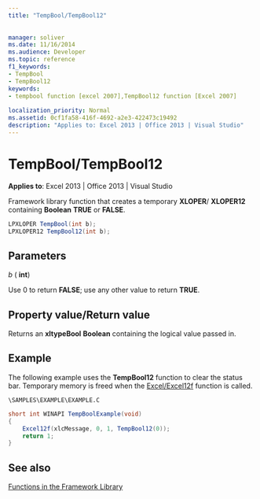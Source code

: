 ```yaml
---
title: "TempBool/TempBool12"
 
 
manager: soliver
ms.date: 11/16/2014
ms.audience: Developer
ms.topic: reference
f1_keywords:
- TempBool
- TempBool12
keywords:
- tempbool function [excel 2007],TempBool12 function [Excel 2007]
 
localization_priority: Normal
ms.assetid: 0cf1fa58-416f-4692-a2e3-422473c19492
description: "Applies to: Excel 2013 | Office 2013 | Visual Studio"
---
```


# TempBool/TempBool12

 **Applies to**: Excel 2013 | Office 2013 | Visual Studio 
  
Framework library function that creates a temporary **XLOPER**/ **XLOPER12** containing **Boolean** **TRUE** or **FALSE**.
  
```cs
LPXLOPER TempBool(int b);
LPXLOPER12 TempBool12(int b);
```

## Parameters

 _b_ ( **int**)
  
Use 0 to return **FALSE**; use any other value to return **TRUE**.
  
## Property value/Return value

Returns an **xltypeBool** **Boolean** containing the logical value passed in. 
  
## Example

The following example uses the **TempBool12** function to clear the status bar. Temporary memory is freed when the [Excel/Excel12f](excel-excel12f.md) function is called. 
  
 `\SAMPLES\EXAMPLE\EXAMPLE.C`
  
```cs
short int WINAPI TempBoolExample(void)
{
    Excel12f(xlcMessage, 0, 1, TempBool12(0));
    return 1;
}
```

## See also



[Functions in the Framework Library](functions-in-the-framework-library.md)

